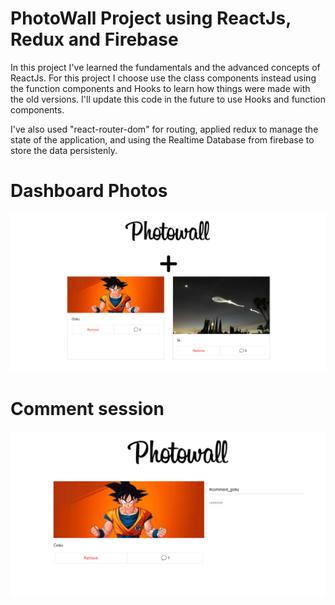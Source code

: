 # PhotoWall Project using ReactJs, Redux and Firebase

In this project I've learned the fundamentals and the advanced concepts of ReactJs.
For this project I choose use the class components instead using the function components
and Hooks to learn how things were made with the old versions. I'll update this code in the
future to use Hooks and function components.

I've also used "react-router-dom" for routing, applied redux to manage the state of the application, 
and using the Realtime Database from firebase to store the data persistenly. 

# Dashboard Photos

![Dashboard Photos](./assets/project-main.png)

# Comment session

![Comment Session](./assets/project-comment.png)
